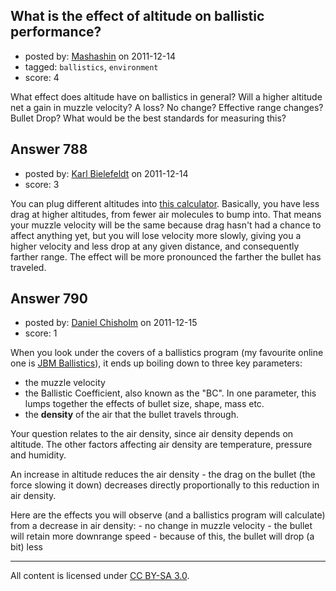 ## What is the effect of altitude on ballistic performance?

- posted by: [Mashashin](https://stackexchange.com/users/-1/212-mashashin) on 2011-12-14
- tagged: `ballistics`, `environment`
- score: 4

What effect does altitude have on ballistics in general? 
Will a higher altitude net a gain in muzzle velocity? A loss? No change? Effective range changes? Bullet Drop?
What would be the best standards for measuring this? 


## Answer 788

- posted by: [Karl Bielefeldt](https://stackexchange.com/users/-1/288-karl-bielefeldt) on 2011-12-14
- score: 3

You can plug different altitudes into [this calculator](http://www.handloads.com/calc/).  Basically, you have less drag at higher altitudes, from fewer air molecules to bump into.  That means your muzzle velocity will be the same because drag hasn't had a chance to affect anything yet, but you will lose velocity more slowly, giving you a higher velocity and less drop at any given distance, and consequently farther range.  The effect will be more pronounced the farther the bullet has traveled.


## Answer 790

- posted by: [Daniel Chisholm](https://stackexchange.com/users/-1/36-daniel-chisholm) on 2011-12-15
- score: 1

<p>When you look under the covers of a ballistics program (my favourite online one is <a href="http://www.jbmballistics.com/cgi-bin/jbmtraj-5.1.cgi" rel="nofollow">JBM Ballistics</a>), it ends up boiling down to three key parameters:</p>

<ul>
<li>the muzzle velocity</li>
<li>the Ballistic Coefficient, also known as the "BC".  In one parameter, this lumps together the effects of bullet size, shape, mass etc.</li>
<li>the <strong>density</strong> of the air that the bullet travels through.</li>
</ul>

<p>Your question relates to the air density, since air density depends on altitude.  The other factors affecting air density are temperature, pressure and humidity.</p>

<p>An increase in altitude reduces the air density - the drag on the bullet (the force slowing it down) decreases directly proportionally to this reduction in air density.</p>

<p>Here are the effects you will observe (and a ballistics program will calculate) from a decrease in air density:
- no change in muzzle velocity
- the bullet will retain more downrange speed
- because of this, the bullet will drop (a bit) less</p>




---

All content is licensed under [CC BY-SA 3.0](https://creativecommons.org/licenses/by-sa/3.0/).
